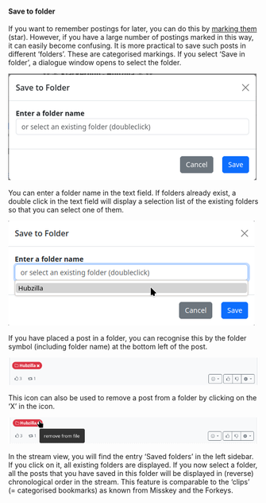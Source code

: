 #### Save to folder 

If you want to remember postings for later, you can do this by [marking them](./toggle_star_status.md) (star). However, if you have a large number of postings marked in this way, it can easily become confusing.
It is more practical to save such posts in different ‘folders’. These are categorised markings.
If you select ‘Save in folder’, a dialogue window opens to select the folder.

![savefolder 01](./pic/savefolder01.png)

You can enter a folder name in the text field. If folders already exist, a double click in the text field will display a selection list of the existing folders so that you can select one of them.

![savefolder 02](./pic/savefolder02.png)

If you have placed a post in a folder, you can recognise this by the folder symbol (including folder name) at the bottom left of the post.

![savefolder 03](./pic/savefolder03.png)

This icon can also be used to remove a post from a folder by clicking on the ‘X’ in the icon.

![savefolder 04](./pic/savefolder04.png)

In the stream view, you will find the entry ‘Saved folders’ in the left sidebar. If you click on it, all existing folders are displayed. If you now select a folder, all the posts that you have saved in this folder will be displayed in (reverse) chronological order in the stream.
This feature is comparable to the ‘clips’ (= categorised bookmarks) as known from Misskey and the Forkeys.